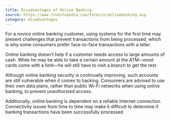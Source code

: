 ```yaml
---
title: Disadvantages of Online Banking
source: https://www.investopedia.com/terms/o/onlinebanking.asp
category: disadvantages
---
```

For a novice online banking customer, using systems for the first time may present challenges that prevent transactions from being processed, which is why some consumers prefer face-to-face transactions with a teller.

Online banking doesn't help if a customer needs access to large amounts of cash. While he may be able to take a certain amount at the ATM—most cards come with a limit—he will still have to visit a branch to get the rest.

Although online banking security is continually improving, such accounts are still vulnerable when it comes to hacking. Consumers are advised to use their own data plans, rather than public Wi-Fi networks when using online banking, to prevent unauthorized access.

Additionally, online banking is dependent on a reliable Internet connection. Connectivity issues from time to time may make it difficult to determine if banking transactions have been successfully processed.
